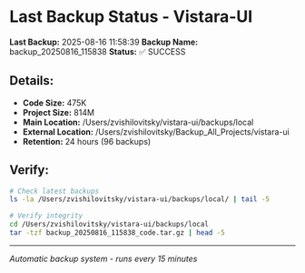 # Last Backup Status - Vistara-UI

**Last Backup:** 2025-08-16 11:58:39
**Backup Name:** backup_20250816_115838
**Status:** ✅ SUCCESS

## Details:
- **Code Size:** 475K
- **Project Size:** 814M
- **Main Location:** /Users/zvishilovitsky/vistara-ui/backups/local
- **External Location:** /Users/zvishilovitsky/Backup_All_Projects/vistara-ui
- **Retention:** 24 hours (96 backups)

## Verify:
```bash
# Check latest backups
ls -la /Users/zvishilovitsky/vistara-ui/backups/local/ | tail -5

# Verify integrity
cd /Users/zvishilovitsky/vistara-ui/backups/local
tar -tzf backup_20250816_115838_code.tar.gz | head -5
```

---
*Automatic backup system - runs every 15 minutes*
